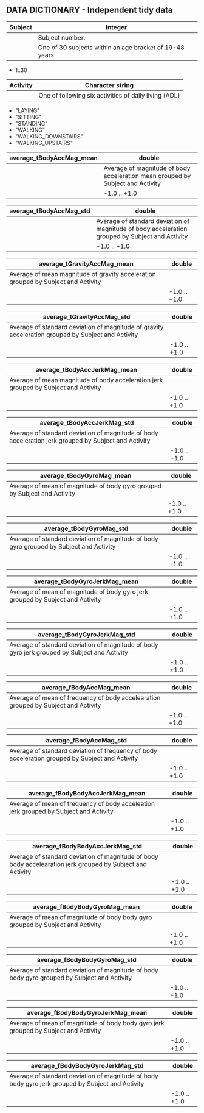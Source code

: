 DATA DICTIONARY - Independent tidy data
-------------


Subject | Integer
--------|--------
        |Subject number.
        |One of 30 subjects within an age bracket of 19-48 years
* 1..30

Activity|Character string
--------|----------------
        |One of following six activities of daily living (ADL)
* "LAYING" 
* "SITTING"
* "STANDING" 
* "WALKING" 
* "WALKING_DOWNSTAIRS" 
* "WALKING_UPSTAIRS"

average_tBodyAccMag_mean|double
------------------------|------
                        |Average of magnitude of body acceleration mean grouped by Subject and Activity
                        | -1.0 .. +1.0

average_tBodyAccMag_std|double
-----------------------|------
                       |Average of standard deviation of magnitude of body acceleration grouped by Subject and Activity
                        | -1.0 .. +1.0
                        
average_tGravityAccMag_mean|double
---------------------------|------
  |Average of mean magnitude of gravity acceleration grouped by Subject and Activity
                        | -1.0 .. +1.0
                        
average_tGravityAccMag_std|double
---------------------------|------
  |Average of standard deviation of magnitude of gravity acceleration grouped by Subject and Activity
                        | -1.0 .. +1.0
                        
average_tBodyAccJerkMag_mean|double
---------------------------|------
  |Average of mean magnitude of body acceleration jerk grouped by Subject and Activity
                        | -1.0 .. +1.0
                        
average_tBodyAccJerkMag_std|double
---------------------------|------
  |Average of standard deviation of magnitude of body acceleration jerk grouped by Subject and Activity
                        | -1.0 .. +1.0
                        
average_tBodyGyroMag_mean|double
---------------------------|------
  |Average of mean of magnitude of body gyro grouped by Subject and Activity
                        | -1.0 .. +1.0
                        
average_tBodyGyroMag_std|double
---------------------------|------
 |Average of standard deviation of magnitude of body gyro grouped by Subject and Activity
                        | -1.0 .. +1.0
                        
average_tBodyGyroJerkMag_mean|double
---------------------------|------
 |Average of mean of magnitude of body gyro jerk grouped by Subject and Activity
                        | -1.0 .. +1.0
                        
average_tBodyGyroJerkMag_std|double
---------------------------|------
 |Average of standard deviation of magnitude of body gyro jerk grouped by Subject and Activity
                        | -1.0 .. +1.0
                        
average_fBodyAccMag_mean|double
---------------------------|------
 |Average of mean of frequency of body accelearation grouped by Subject and Activity
                         | -1.0 .. +1.0
                         
average_fBodyAccMag_std|double
---------------------------|------
 |Average of standard deviation of frequency of body acceleration grouped by Subject and Activity
                         | -1.0 .. +1.0
                         
average_fBodyBodyAccJerkMag_mean|double
---------------------------|------
 |Average of mean of frequency of body acceleation jerk grouped by Subject and Activity
                        | -1.0 .. +1.0
                        
average_fBodyBodyAccJerkMag_std|double
---------------------------|------
 |Average of standard deviation of magnitude of body body accelearation jerk grouped by Subject and Activity
                         | -1.0 .. +1.0
                         
average_fBodyBodyGyroMag_mean|double
---------------------------|------
 |Average of mean of magnitude of body body gyro grouped by Subject and Activity
                        | -1.0 .. +1.0
                        
average_fBodyBodyGyroMag_std|double
---------------------------|------
 |Average of standard deviation of magnitude of body body gyro grouped by Subject and Activity
                        | -1.0 .. +1.0
                        
average_fBodyBodyGyroJerkMag_mean|double
---------------------------|------
 |Average of mean of magnitude of body body gyro jerk grouped by Subject and Activity
                        | -1.0 .. +1.0
                        
average_fBodyBodyGyroJerkMag_std|double
---------------------------|------
 |Average of standard deviation of magnitude of body body gyro jerk grouped by Subject and Activity
                        | -1.0 .. +1.0
                        
